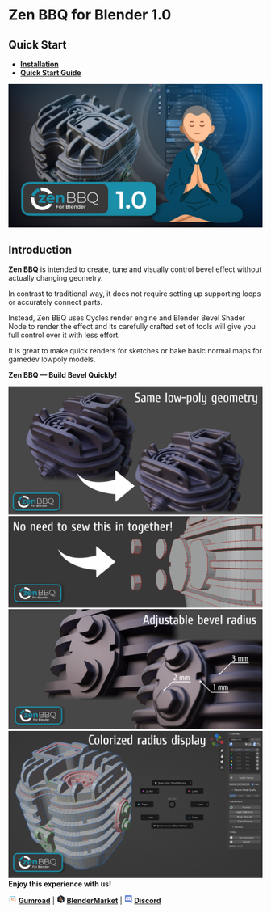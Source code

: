 # Zen BBQ for Blender 1.0

## Quick Start

- [**Installation**](https://zen-masters.github.io/Zen-BBQ/installation/)
- [**Quick Start Guide**](https://zen-masters.github.io/Zen-BBQ/quickstart/)

![Intro Zen BBQ](mkdocs/img/IntroBBQ.png)

## Introduction

**Zen BBQ** is intended to create, tune and visually control bevel effect without actually changing geometry.

In contrast to traditional way, it does not require setting up supporting loops or accurately connect parts.

Instead, Zen BBQ uses Cycles render engine and Blender Bevel Shader Node to render the effect and its carefully crafted set of tools will give you full control over it with less effort.

It is great to make quick renders for sketches or bake basic normal maps for gamedev lowpoly models.

**Zen BBQ — Build Bevel Quickly!**

![Same Lowpoly Geometry](mkdocs/img/promo-images/Carburetor_Before_After.jpg)
<br />
![No need to sew together](mkdocs/img/promo-images/Carburetor_Nosew.jpg)
<br />
![Adjustable Bevel Radius](mkdocs/img/promo-images/Carburetor_Controllable_Radii.jpg)
<br />
![Colorized Edge Display](mkdocs/img/promo-images/Carburetor_Colorized_Display.jpg)
**Enjoy this experience with us!**

![Gumroad](mkdocs/img/icons/services/gumroad-16.png) [**Gumroad**](https://sergeytyapkin.gumroad.com/l/zenbbq) | ![BlenderMarket](mkdocs/img/icons/services/blendermarket-16.png) [**BlenderMarket**](https://www.blendermarket.com/products/zen-bbq) | ![Discord](mkdocs/img/icons/services/discord-16.png) [**Discord**](https://discord.gg/wGpFeME)